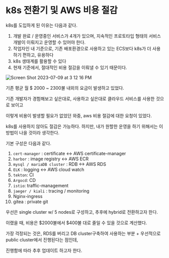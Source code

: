 # k8s 전환기 및 AWS 비용 절감



k8s를 도입하게 된 이유는 다음과 같다.

1. 개발 완료 / 운영중인 서비스가 4개가 있으며, 지속적인 프로토타입 형태의 서비스 개발이 이뤄지고 운영할 수 있어야 한다.
1. 작업자인 내 기준으로, 기존 배포환경으로 사용하고 있는 ECS보다 k8s가 더 사용하기 편하고, 유용하다
1. k8s 생태계를 활용할 수 있다
1. 현재 기준에서, 절대적인 비용 절감을 이뤄낼 수 있기 때문이다.



![Screen Shot 2023-07-09 at 3 12 16 PM](https://github.com/S-hayeon/archive/assets/25574165/9ee4dda1-a9e5-4081-95d6-62deea66a7e3)



기존 평균 월 $ 2000 ~ 2300불 내외의 요금이 발생하고 있었다.

기존 개발자가 경험해보고 싶은대로, 사용하고 싶은대로 클라우드 서비스를 사용한 것으로 보이고

이렇게 비용이 발생할 필요가 없었던 와중, aws 비용 절감에 대한 요청이 있었다.

k8s를 사용하지 않아도 절감은 가능하다. 하지만, 내가 원할한 운영을 하기 위해서는 이 방법이 나을 것이라 생각한다.



기본 구성은 다음과 같다.

1. `cert-manager` : certificate <-> AWS certificate-manager
2. `harbor` : image registry  <-> AWS ECR
3. `mysql / mariaDB cluster` : RDB  <-> AWS RDS
4. `ELK` : logging <-> AWS cloud watch
5. `tekton`: CI
6. `Argocd`: CD
7. `istio`: traffic-management
8. `jaeger / kiali` : tracing / monitoring
9. Nginx-ingress
10. gitea : private git



우선은 single cluster w/ 5 nodes로 구성하고, 추후에 hybrid로 전환하고자 한다.

이랬을 때, 비용은 $2000불에서 $400불 대로 줄일 수 있을 것으로 계산했다.

가장 걱정되는 것은, RDS를 버리고 DB cluster구축하여 사용하는 부분 + 우선적으로 public cluster에서 진행된다는 점인데,

진행함에 따라 추후 업데이트 하고자 한다.





